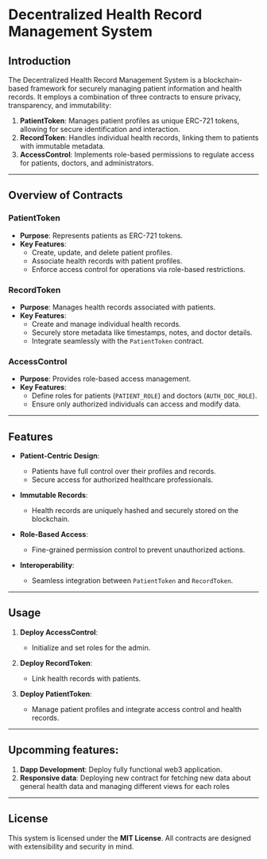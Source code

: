 
# Decentralized Health Record Management System

## Introduction

The Decentralized Health Record Management System is a blockchain-based framework for securely managing patient information and health records. It employs a combination of three contracts to ensure privacy, transparency, and immutability:

1. **PatientToken**: Manages patient profiles as unique ERC-721 tokens, allowing for secure identification and interaction.
2. **RecordToken**: Handles individual health records, linking them to patients with immutable metadata.
3. **AccessControl**: Implements role-based permissions to regulate access for patients, doctors, and administrators.

---

## Overview of Contracts

### **PatientToken**
- **Purpose**: Represents patients as ERC-721 tokens.
- **Key Features**:
  - Create, update, and delete patient profiles.
  - Associate health records with patient profiles.
  - Enforce access control for operations via role-based restrictions.

### **RecordToken**
- **Purpose**: Manages health records associated with patients.
- **Key Features**:
  - Create and manage individual health records.
  - Securely store metadata like timestamps, notes, and doctor details.
  - Integrate seamlessly with the `PatientToken` contract.

### **AccessControl**
- **Purpose**: Provides role-based access management.
- **Key Features**:
  - Define roles for patients (`PATIENT_ROLE`) and doctors (`AUTH_DOC_ROLE`).
  - Ensure only authorized individuals can access and modify data.

---

## Features
- **Patient-Centric Design**:
  - Patients have full control over their profiles and records.
  - Secure access for authorized healthcare professionals.
  
- **Immutable Records**:
  - Health records are uniquely hashed and securely stored on the blockchain.

- **Role-Based Access**:
  - Fine-grained permission control to prevent unauthorized actions.

- **Interoperability**:
  - Seamless integration between `PatientToken` and `RecordToken`.

---

## Usage
1. **Deploy AccessControl**:
   - Initialize and set roles for the admin.
   
2. **Deploy RecordToken**:
   - Link health records with patients.

3. **Deploy PatientToken**:
   - Manage patient profiles and integrate access control and health records.

---

## Upcomming features:
1. **Dapp Development**: Deploy fully functional web3 application.
2. **Responsive data**: Deploying new contract for fetching new data about general health data and managing different views for each roles

---

## License

This system is licensed under the **MIT License**. All contracts are designed with extensibility and security in mind.
